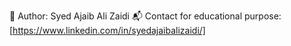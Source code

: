 📢 Author: Syed Ajaib Ali Zaidi
📬 Contact for educational purpose: [https://www.linkedin.com/in/syedajaibalizaidi/]
